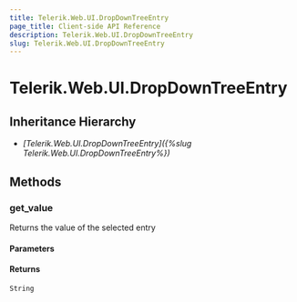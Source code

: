 ```yaml
---
title: Telerik.Web.UI.DropDownTreeEntry
page_title: Client-side API Reference
description: Telerik.Web.UI.DropDownTreeEntry
slug: Telerik.Web.UI.DropDownTreeEntry
---
```


# Telerik.Web.UI.DropDownTreeEntry  

## Inheritance Hierarchy

* *[Telerik.Web.UI.DropDownTreeEntry]({%slug Telerik.Web.UI.DropDownTreeEntry%})*


## Methods

###  get_value

Returns the value of the selected entry

#### Parameters

#### Returns

`String` 



